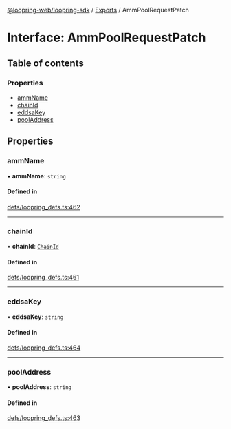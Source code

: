 [@loopring-web/loopring-sdk](../README.md) / [Exports](../modules.md) / AmmPoolRequestPatch

# Interface: AmmPoolRequestPatch

## Table of contents

### Properties

- [ammName](AmmPoolRequestPatch.md#ammname)
- [chainId](AmmPoolRequestPatch.md#chainid)
- [eddsaKey](AmmPoolRequestPatch.md#eddsakey)
- [poolAddress](AmmPoolRequestPatch.md#pooladdress)

## Properties

### ammName

• **ammName**: `string`

#### Defined in

[defs/loopring_defs.ts:462](https://github.com/Loopring/loopring_sdk/blob/1b21a8d/src/defs/loopring_defs.ts#L462)

___

### chainId

• **chainId**: [`ChainId`](../enums/ChainId.md)

#### Defined in

[defs/loopring_defs.ts:461](https://github.com/Loopring/loopring_sdk/blob/1b21a8d/src/defs/loopring_defs.ts#L461)

___

### eddsaKey

• **eddsaKey**: `string`

#### Defined in

[defs/loopring_defs.ts:464](https://github.com/Loopring/loopring_sdk/blob/1b21a8d/src/defs/loopring_defs.ts#L464)

___

### poolAddress

• **poolAddress**: `string`

#### Defined in

[defs/loopring_defs.ts:463](https://github.com/Loopring/loopring_sdk/blob/1b21a8d/src/defs/loopring_defs.ts#L463)
